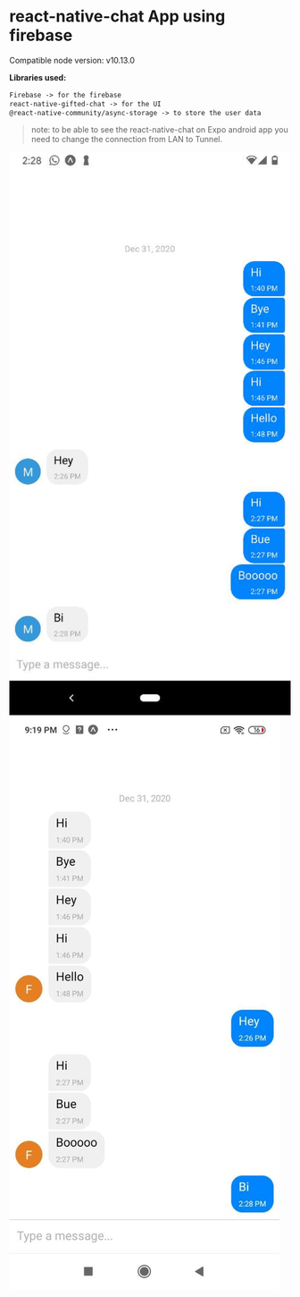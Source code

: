 # react-native-chat App using firebase

Compatible node version:  v10.13.0

**Libraries used:**
```
Firebase -> for the firebase
react-native-gifted-chat -> for the UI
@react-native-community/async-storage -> to store the user data

```


> note: to be able to see the react-native-chat on Expo android app you need to change the connection from LAN to Tunnel.

<p float="left">
<img src="https://github.com/FaezehYazdani/react-native-chat/blob/main/assets/screenshot1.JPEG" alt="react-app" style="width="100";">
<img src="https://github.com/FaezehYazdani/react-native-chat/blob/main/assets/screenshot2.jpg" alt="react-app" style="width="100";">
</p>




